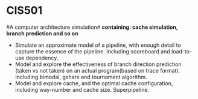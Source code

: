 CIS501
=========
#A computer architecture simulation#
__containing: cache simulation, branch prediction and so on__
- Simulate an approximate model of a pipeline, with enough detail to capture the essence of the pipeline. Including scoreboard and load-to-use dependency.
- Model and explore the effectiveness of branch direction prediction (taken vs not taken) on an actual program(based on trace format). Including bimodal, gshare and tournament algorithm.
- Model and explore cache, and the optimal cache configuration, including way-number and cache size.
Superpipeline.








